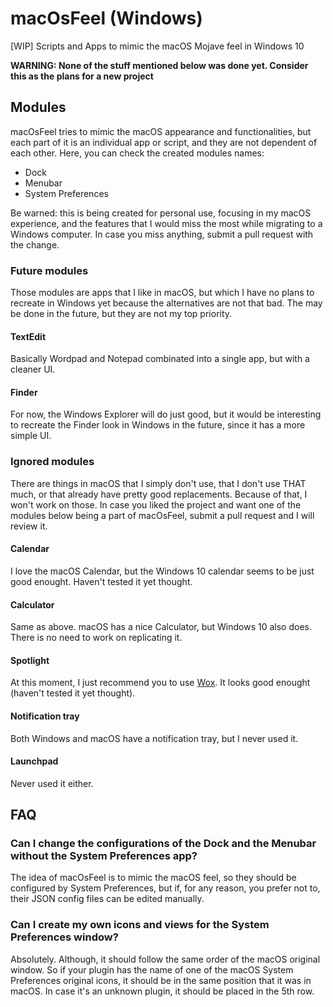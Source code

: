 # macOsFeel (Windows)
\[WIP\] Scripts and Apps to mimic the macOS Mojave feel in Windows 10

**WARNING: None of the stuff mentioned below was done yet. Consider this as the plans for a new project**

## Modules
macOsFeel tries to mimic the macOS appearance and functionalities, but each part of it is an individual app or script, and they are not dependent of each other. Here, you can check the created modules names:

- Dock
- Menubar
- System Preferences

Be warned: this is being created for personal use, focusing in my macOS experience, and the features that I would miss the most while migrating to a Windows computer. In case you miss anything, submit a pull request with the change.

### Future modules
Those modules are apps that I like in macOS, but which I have no plans to recreate in Windows yet because the alternatives are not that bad. The may be done in the future, but they are not my top priority.

#### TextEdit
Basically Wordpad and Notepad combinated into a single app, but with a cleaner UI.

#### Finder
For now, the Windows Explorer will do just good, but it would be interesting to recreate the Finder look in Windows in the future, since it has a more simple UI.

### Ignored modules
There are things in macOS that I simply don't use, that I don't use THAT much, or that already have pretty good replacements. Because of that, I won't work on those. In case you liked the project and want one of the modules below being a part of macOsFeel, submit a pull request and I will review it.

#### Calendar
I love the macOS Calendar, but the Windows 10 calendar seems to be just good enought. Haven't tested it yet thought.

#### Calculator
Same as above. macOS has a nice Calculator, but Windows 10 also does. There is no need to work on replicating it.

#### Spotlight
At this moment, I just recommend you to use [Wox](https://github.com/Wox-launcher/Wox). It looks good enought (haven't tested it yet thought).

#### Notification tray
Both Windows and macOS have a notification tray, but I never used it.

#### Launchpad
Never used it either. 

## FAQ

### Can I change the configurations of the Dock and the Menubar without the System Preferences app?
The idea of macOsFeel is to mimic the macOS feel, so they should be configured by System Preferences, but if, for any reason, you prefer not to, their JSON config files can be edited manually. 

### Can I create my own icons and views for the System Preferences window?
Absolutely. Although, it should follow the same order of the macOS original window. So if your plugin has the name of one of the macOS System Preferences original icons, it should be in the same position that it was in macOS. In case it's an unknown plugin, it should be placed in the 5th row.
